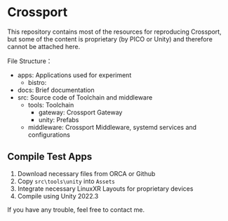 # Crossport

This repository contains most of the resources for reproducing Crossport, but some of the content is proprietary (by PICO or Unity) and therefore cannot be attached here.

File Structure：

- apps: Applications used for experiment
    - bistro: 
- docs: Brief documentation
- src: Source code of Toolchain and middleware
    - tools: Toolchain
        - gateway: Crossport Gateway
        - unity: Prefabs
    - middleware: Crossport Middleware, systemd services and configurations

## Compile Test Apps

1. Download necessary files from ORCA or Github
2. Copy `src\tools\unity` into `Assets`
3. Integrate necessary LinuxXR Layouts for proprietary devices
4. Compile using Unity 2022.3


If you have any trouble, feel free to contact me.